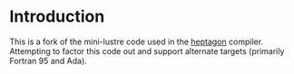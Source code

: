 # Introduction

This is a fork of the mini-lustre code used in the
[heptagon](http://heptagon.gforge.inria.fr/) compiler.  Attempting to factor
this code out and support alternate targets (primarily Fortran 95 and Ada).
